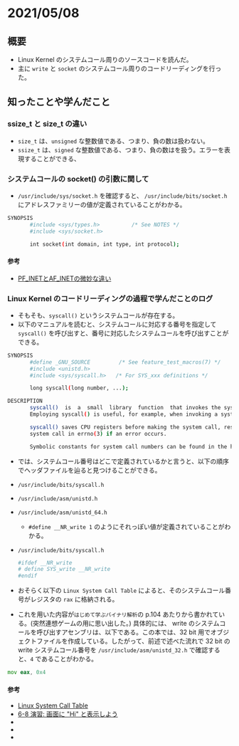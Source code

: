 # 2021/05/08

## 概要
- Linux Kernel のシステムコール周りのソースコードを読んだ。
- 主に `write` と `socket` のシステムコール周りのコードリーディングを行った。

## 知ったことや学んだこと

### ssize_t と size_t の違い
- `size_t` は、`unsigned` な整数値である、つまり、負の数は扱わない。
- `ssize_t` は、`signed` な整数値である、つまり、負の数はを扱う。エラーを表現することができる、

### システムコールの socket() の引数に関して
- `/usr/include/sys/socket.h` を確認すると、 `/usr/include/bits/socket.h` にアドレスファミリーの値が定義されていることがわかる。

```bash
SYNOPSIS
       #include <sys/types.h>          /* See NOTES */
       #include <sys/socket.h>

       int socket(int domain, int type, int protocol);
```

#### 参考
- [PF_INETとAF_INETの微妙な違い](https://www.khstasaba.com/?p=401)

### Linux Kernel のコードリーディングの過程で学んだことのログ
- そもそも、`syscall()` というシステムコールが存在する。
- 以下のマニュアルを読むと、システムコールに対応する番号を指定して `syscall()` を呼び出すと、番号に対応したシステムコールを呼び出すことができる。

```bash
SYNOPSIS
       #define _GNU_SOURCE         /* See feature_test_macros(7) */
       #include <unistd.h>
       #include <sys/syscall.h>   /* For SYS_xxx definitions */

       long syscall(long number, ...);

DESCRIPTION
       syscall()  is  a  small  library  function  that invokes the system call whose assembly language interface has the specified number with the specified arguments.
       Employing syscall() is useful, for example, when invoking a system call that has no wrapper function in the C library.

       syscall() saves CPU registers before making the system call, restores the registers upon return from the system call, and stores any error code returned  by  the
       system call in errno(3) if an error occurs.

       Symbolic constants for system call numbers can be found in the header file <sys/syscall.h>.
```

- では、システムコール番号はどこで定義されているかと言うと、以下の順序でヘッダファイルを辿ると見つけることができる。

- `/usr/include/bits/syscall.h` 
- `/usr/include/asm/unistd.h`
- `/usr/include/asm/unistd_64.h`
  - `#define __NR_write 1` のようにそれっぽい値が定義されていることがわかる。
- `/usr/include/bits/syscall.h`
  ```bash
  #ifdef __NR_write
  # define SYS_write __NR_write
  #endif
  ```

- おそらく以下の `Linux System Call Table` によると、そのシステムコール番号がレジスタの `rax` に格納される。
- これを用いた内容が`はじめて学ぶバイナリ解析`の p.104 あたりから書かれている。(突然連想ゲームの用に思い出した。) 具体的には、 write のシステムコールを呼び出すアセンブリは、以下である。この本では、32 bit 用でオブジェクトファイルを作成している。したがって、前述で述べた流れで 32 bit の write システムコール番号を `/usr/include/asm/unistd_32.h` で確認すると、`4` であることがわかる。

```asm
mov eax, 0x4
```

#### 参考
- [Linux System Call Table](https://chromium.googlesource.com/chromiumos/docs/+/master/constants/syscalls.md)
- [6-8 演習: 画面に "Hi" と表示しよう](https://github.com/dilmnqvovpnmlib/BinaryAnalysisBook/tree/main/s6)
- []()
- []()
- []()
